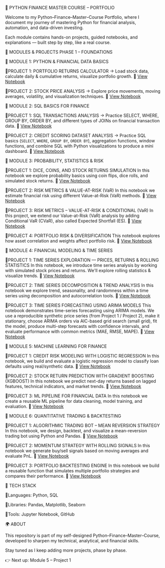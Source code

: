 🐍 PYTHON FINANCE MASTER COURSE – PORTFOLIO

Welcome to my Python–Finance–Master–Course Portfolio, where 
I document my journey of mastering Python for financial analysis, 
automation, and data-driven investing.

Each module contains hands-on projects, guided notebooks, and explanations — 
built step by step, like a real course.

📂 MODULES & PROJECTS
PHASE 1 – FOUNDATIONS

📘 MODULE 1: PYTHON & FINANCIAL DATA BASICS

🔸PROJECT 1: PORTFOLIO RETURNS CALCULATOR
→ Load stock data, calculate daily & cumulative returns, visualize portfolio growth.
🔗 [View Notebook](https://github.com/pixelskysolutions/stock-price-analysis/blob/main/MODULE-1/Portfolio_Returns_Calculator.ipynb)

🔸PROJECT 2: STOCK PRICE ANALYSIS
→ Explore price movements, moving averages, volatility, and visualization techniques.
🔗 [View Notebook](https://github.com/pixelskysolutions/stock-price-analysis/blob/main/MODULE-1/Stock_Price_Analysis.ipynb)

📘 MODULE 2: SQL BASICS FOR FINANCE

🔸PROJECT 1: SQL TRANSACTIONS ANALYSIS
→ Practice SELECT, WHERE, GROUP BY, ORDER BY, and different types of JOINs on financial transaction data.
🔗 [View Notebook](https://github.com/pixelskysolutions/stock-price-analysis/blob/main/MODULE-2/SQL_Transaction_Dashboard.ipynb)

🔸PROJECT 2: CREDIT SCORING DATASET ANALYSIS
→ Practice SQL basics (`SELECT`, `WHERE`, `GROUP BY`, `ORDER BY`), aggregation functions, 
  window functions, and combine SQL with Python visualizations to produce a mini dashboard.
🔗 [View Notebook](https://github.com/pixelskysolutions/stock-price-analysis/blob/main/MODULE-2/Credit%20Scoring%20Dataset.ipynb)

📘 MODULE 3: PROBABILITY, STATISTICS & RISK

🔸PROJECT 1: DICE, COINS, AND STOCK RETURNS SIMULATION
  In this notebook we explore probability basics using coin flips, dice rolls, and simulated
  stock returns. 
🔗 [View Notebook](https://github.com/pixelskysolutions/stock-price-analysis/blob/main/MODULE-3/Dice-Coins-and-Stock-Returns-Simulation.ipynb)

🔸PROJECT 2: RISK METRICS & VALUE-AT-RISK (VaR)
  In this notebook we estimate financial risk using different Value-at-Risk (VaR) methods.
🔗 [View Notebook](https://github.com/pixelskysolutions/stock-price-analysis/blob/main/MODULE-3/Risk-Metrics-%26-Value-at-Risk.ipynb)

🔸PROJECT 3: RISK METRICS – VALUE-AT-RISK & CONDITIONAL (VaR)
  In this project, we extend our Value-at-Risk (VaR) analysis by adding 
  Conditional VaR (CVaR), also called Expected Shortfall (ES).
🔗 [View Notebook](https://github.com/pixelskysolutions/stock-price-analysis/blob/main/MODULE-3/Risk_Metrics_Value_at_Risk_%26_Conditional_VaR.ipynb)

🔸PROJECT 4: PORTFOLIO RISK & DIVERSIFICATION
  This notebook explores how asset correlation and weights affect portfolio risk.
🔗 [View Notebook](https://github.com/pixelskysolutions/stock-price-analysis/blob/main/MODULE-3/Portfolio_Risk_and_Diversification.ipynb)

📘 MODULE 4: FINANCIAL MODELING & TIME SERIES

🔸PROJECT 1: TIME SERIES EXPLORATION — PRICES, RETURNS & ROLLING STATISTICS
  In this notebook, we introduce time series analysis by working with simulated stock prices and returns.
  We'll explore rolling statistics & visualize trends. 
🔗 [View Notebook](https://github.com/pixelskysolutions/stock-price-analysis/blob/main/MODULE-4/Time_Series_Exploration.ipynb)

🔸PROJECT 2: TIME SERIES DECOMPOSITION & TREND ANALYSIS
  In this notebook we explore trend, seasonality, and randomness within a time series using
  decomposition and autocorrelation tools.
🔗 [View Notebook](https://github.com/pixelskysolutions/stock-price-analysis/blob/main/MODULE-4/Time_Series_Decomposition_%26_Trend_Analysis.ipynb)

🔸PROJECT 3: TIME SERIES FORECASTING USING ARIMA MODELS
  This notebook demonstrates time-series forecasting using ARIMA models. We use a reproducible synthetic 
  price series (from Project 1 / Project 2), make it stationary, choose ARIMA orders via AIC-based 
  grid search (small grid), fit the model, produce multi-step forecasts with confidence intervals, and 
  evaluate performance with common metrics (MAE, RMSE, MAPE).
🔗 [View Notebook](https://github.com/pixelskysolutions/stock-price-analysis/blob/main/MODULE-4/Time_Series_ARIMA_Forecasting.ipynb)

📘 MODULE 5: MACHINE LEARNING FOR FINANCE

🔸PROJECT 1: CREDIT RISK MODELING WITH LOGISTIC REGRESSION
  In this notebook, we build and evaluate a logistic regression model to classify loan defaults using real/synthetic data. 
🔗 [View Notebook](https://github.com/pixelskysolutions/stock-price-analysis/blob/main/PHASE2/MODULE-5/project1_credit_risk_logreg.ipynb)

🔸PROJECT 2: STOCK RETURN PREDICTION WITH GRADIENT BOOSTING (XGBOOST)
  In this notebook we predict next-day returns based on lagged features, technical indicators, and market trends.
🔗 [View Notebook](https://github.com/pixelskysolutions/stock-price-analysis/blob/main/PHASE2/MODULE-5/project2_stock_return_xgboost.ipynb)

🔸PROJECT 3: ML PIPELINE FOR FINANCIAL DATA
  In this notebook we create a reusable ML pipeline for data cleaning, model training, and evaluation.
🔗 [View Notebook](https://github.com/pixelskysolutions/stock-price-analysis/blob/main/PHASE2/MODULE-5/project3_ml_pipeline_finance.ipynb)

📘 MODULE 6: QUANTITATIVE TRADING & BACKTESTING

🔸PROJECT 1: ALGORITHMIC TRADING BOT – MEAN REVERSION STRATEGY
  In this notebook, we design, backtest, and visualize a mean-reversion trading bot using Python and Pandas. 
🔗 [View Notebook](#)

🔸PROJECT 2: MOMENTUM STRATEGY WITH ROLLING SIGNALS
  In this notebook we generate buy/sell signals based on moving averages and evaluate PnL.
🔗 [View Notebook](#)

🔸PROJECT 3: PORTFOLIO BACKTESTING ENGINE
  In this notebook we build a reusable function that simulates multiple portfolio strategies and compares their performance.
🔗 [View Notebook](#)

🔧 TECH STACK

🔸Languages: Python, SQL

🔸Libraries: Pandas, Matplotlib, Seaborn

🔸Tools: Jupyter Notebook, GitHub

🌍 ABOUT

This repository is part of my self-designed Python–Finance–Master–Course, 
developed to sharpen my technical, analytical, and financial skills.

Stay tuned as I keep adding more projects, phase by phase.

👉 Next up: Module 5 – Project 1
